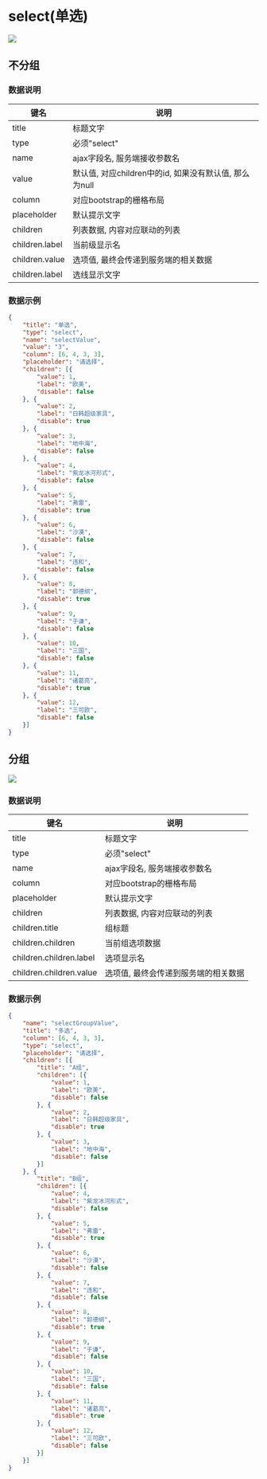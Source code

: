 # select(单选)   


![](https://github.com/383514580/Store/blob/master/admin5/docs/images/select.png?raw=true)

## 不分组

### 数据说明
|键名 |说明 |
| ------------ | ------------ |
|title| 标题文字  |
|type| 必须"select"  |
|name   | ajax字段名, 服务端接收参数名  |
|value   | 默认值, 对应children中的id, 如果没有默认值, 那么为null  |
|column   | 对应bootstrap的栅格布局  |
|placeholder   | 默认提示文字  |
|children   | 列表数据, 内容对应联动的列表  |
|children.label   | 当前级显示名  |
|children.value   | 选项值, 最终会传递到服务端的相关数据  |
|children.label   | 选线显示文字|

### 数据示例
``` json
{
    "title": "单选",
    "type": "select",
    "name": "selectValue",
    "value": "3",
    "column": [6, 4, 3, 3],
    "placeholder": "请选择",
    "children": [{
        "value": 1,
        "label": "欧美",
        "disable": false
    }, {
        "value": 2,
        "label": "日韩超级家具",
        "disable": true
    }, {
        "value": 3,
        "label": "地中海",
        "disable": false
    }, {
        "value": 4,
        "label": "紫龙冰河形式",
        "disable": false
    }, {
        "value": 5,
        "label": "弗雷",
        "disable": true
    }, {
        "value": 6,
        "label": "沙漠",
        "disable": false
    }, {
        "value": 7,
        "label": "违和",
        "disable": false
    }, {
        "value": 8,
        "label": "郭德纲",
        "disable": true
    }, {
        "value": 9,
        "label": "于谦",
        "disable": false
    }, {
        "value": 10,
        "label": "三国",
        "disable": false
    }, {
        "value": 11,
        "label": "诸葛亮",
        "disable": true
    }, {
        "value": 12,
        "label": "三可欧",
        "disable": false
    }]
}
```


## 分组

![](https://github.com/383514580/Store/blob/master/admin3/doc/images/selectGroup.png?raw=true)


### 数据说明
|键名 |说明 |
| ------------ | ------------ |
|title| 标题文字  |
|type| 必须"select"  |
|name   | ajax字段名, 服务端接收参数名  |
|column   | 对应bootstrap的栅格布局  |
|placeholder   | 默认提示文字  |
|children   | 列表数据, 内容对应联动的列表  |
|children.title   | 组标题  |
|children.children   | 当前组选项数据  |
|children.children.label   | 选项显示名  |
|children.children.value   | 选项值, 最终会传递到服务端的相关数据  |


### 数据示例
```json
{
    "name": "selectGroupValue",
    "title": "多选",
    "column": [6, 4, 3, 3],
    "type": "select",
    "placeholder": "请选择",
    "children": [{
        "title": "A组",
        "children": [{
            "value": 1,
            "label": "欧美",
            "disable": false
        }, {
            "value": 2,
            "label": "日韩超级家具",
            "disable": true
        }, {
            "value": 3,
            "label": "地中海",
            "disable": false
        }]
    }, {
        "title": "B组",
        "children": [{
            "value": 4,
            "label": "紫龙冰河形式",
            "disable": false
        }, {
            "value": 5,
            "label": "弗雷",
            "disable": true
        }, {
            "value": 6,
            "label": "沙漠",
            "disable": false
        }, {
            "value": 7,
            "label": "违和",
            "disable": false
        }, {
            "value": 8,
            "label": "郭德纲",
            "disable": true
        }, {
            "value": 9,
            "label": "于谦",
            "disable": false
        }, {
            "value": 10,
            "label": "三国",
            "disable": false
        }, {
            "value": 11,
            "label": "诸葛亮",
            "disable": true
        }, {
            "value": 12,
            "label": "三可欧",
            "disable": false
        }]
    }]
}
```
